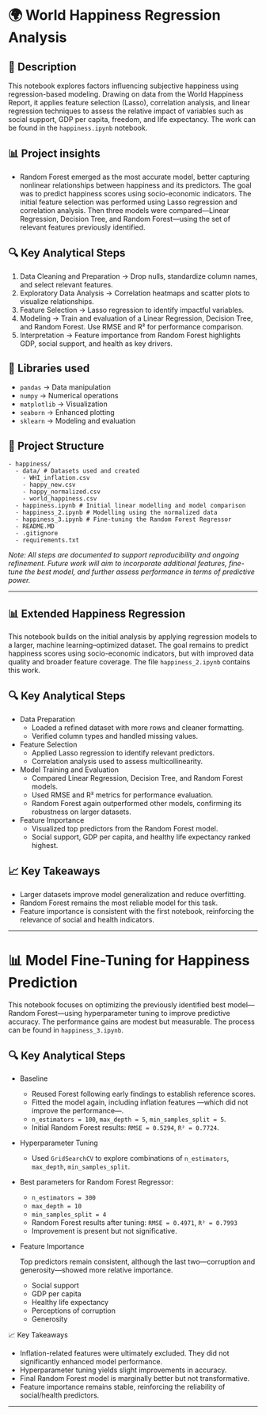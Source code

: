 # 🌍 World Happiness Regression Analysis
## 🎯 Description
This notebook explores factors influencing subjective happiness using regression-based modeling. Drawing on data from the World Happiness Report, it applies feature selection (Lasso), correlation analysis, and linear regression techniques to assess the relative impact of variables such as social support, GDP per capita, freedom, and life expectancy. The work can be found in the `happiness.ipynb` notebook.

## 📊 Project insights
- Random Forest emerged as the most accurate model, better capturing nonlinear relationships between happiness and its predictors. The goal was to predict happiness scores using socio-economic indicators. The initial feature selection was performed using Lasso regression and correlation analysis. Then three models were compared—Linear Regression, Decision Tree, and Random Forest—using the set of relevant features previously identified.

## 🔍 Key Analytical Steps
1. Data Cleaning and Preparation → Drop nulls, standardize column names, and select relevant features.
2. Exploratory Data Analysis → Correlation heatmaps and scatter plots to visualize relationships.
3. Feature Selection → Lasso regression to identify impactful variables.
4. Modeling → Train and evaluation of a Linear Regression, Decision Tree, and Random Forest. Use RMSE and R² for performance comparison.
5. Interpretation → Feature importance from Random Forest highlights GDP, social support, and health as key drivers.

## 🧰 Libraries used

- `pandas` →	Data manipulation
- `numpy` →	Numerical operations
- `matplotlib` → Visualization
- `seaborn` →	Enhanced plotting
- `sklearn` →	Modeling and evaluation

## 📁 Project Structure
```text
- happiness/
  - data/ # Datasets used and created
    - WHI_inflation.csv
    - happy_new.csv
    - happy_normalized.csv
    - world_happiness.csv
  - happiness.ipynb # Initial linear modelling and model comparison
  - happiness_2.ipynb # Modelling using the normalized data
  - happiness_3.ipynb # Fine-tuning the Random Forest Regressor
  - README.MD
  - .gitignore
  - requirements.txt
```
*Note: All steps are documented to support reproducibility and ongoing refinement. Future work will aim to incorporate additional features, fine-tune the best model, and further assess performance in terms of predictive power.*

---

## 📊 Extended Happiness Regression
This notebook builds on the initial analysis by applying regression models to a larger, machine learning–optimized dataset. The goal remains to predict happiness scores using socio-economic indicators, but with improved data quality and broader feature coverage. The file `happiness_2.ipynb` contains this work.

## 🔍 Key Analytical Steps
- Data Preparation
  - Loaded a refined dataset with more rows and cleaner formatting.
  - Verified column types and handled missing values.
- Feature Selection
  - Applied Lasso regression to identify relevant predictors.
  - Correlation analysis used to assess multicollinearity.
- Model Training and Evaluation
  - Compared Linear Regression, Decision Tree, and Random Forest models.
  - Used RMSE and R² metrics for performance evaluation.
  - Random Forest again outperformed other models, confirming its robustness on larger datasets.
- Feature Importance
  - Visualized top predictors from the Random Forest model.
  - Social support, GDP per capita, and healthy life expectancy ranked highest.

## 📈 Key Takeaways
- Larger datasets improve model generalization and reduce overfitting.
- Random Forest remains the most reliable model for this task.
- Feature importance is consistent with the first notebook, reinforcing the relevance of social and health indicators.

---

# 📊 Model Fine-Tuning for Happiness Prediction
This notebook focuses on optimizing the previously identified best model—Random Forest—using hyperparameter tuning to improve predictive accuracy. The performance gains are modest but measurable. The process can be found in `happiness_3.ipynb`.

## 🔍 Key Analytical Steps
- Baseline
  - Reused Forest following early findings to establish reference scores.
  - Fitted the model again, including inflation features —which did not improve the performance—.
  - `n_estimators = 100`, `max_depth = 5`, `min_samples_split = 5`.
  - Initial Random Forest results: `RMSE = 0.5294`, `R² = 0.7724`.

- Hyperparameter Tuning
  - Used `GridSearchCV` to explore combinations of `n_estimators`, `max_depth`, `min_samples_split`.

- Best parameters for Random Forest Regressor:
  - `n_estimators = 300`
  - `max_depth = 10`
  - `min_samples_split = 4`
  - Random Forest results after tuning: `RMSE = 0.4971`, `R² = 0.7993`
  - Improvement is present but not significative.

- Feature Importance

  Top predictors remain consistent, although the last two—corruption and generosity—showed more relative importance.
  - Social support
  - GDP per capita
  - Healthy life expectancy
  - Perceptions of corruption
  - Generosity


📈 Key Takeaways
- Inflation-related features were ultimately excluded. They did not significantly enhanced model performance.
- Hyperparameter tuning yields slight improvements in accuracy.
- Final Random Forest model is marginally better but not transformative.
- Feature importance remains stable, reinforcing the reliability of social/health predictors.

---
